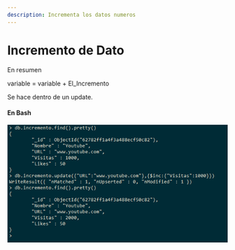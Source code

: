 ```yaml
---
description: Incrementa los datos numeros
---
```


# Incremento de Dato

En resumen

variable = variable + El\_Incremento

Se hace dentro de un update.

#### En Bash

![](../.gitbook/assets/imagen.png)
